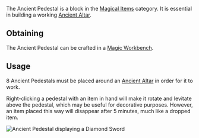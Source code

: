 The Ancient Pedestal is a block in the [Magical Items](https://github.com/TheBusyBiscuit/Slimefun4/wiki/Magical-Items) category. It is essential in building a working [Ancient Altar](https://github.com/TheBusyBiscuit/Slimefun4/wiki/Ancient-Altar).

## Obtaining
The Ancient Pedestal can be crafted in a [Magic Workbench](https://github.com/TheBusyBiscuit/Slimefun4/wiki/Magic-Workbench).

## Usage
8 Ancient Pedestals must be placed around an [Ancient Altar](https://github.com/TheBusyBiscuit/Slimefun4/wiki/Ancient-Altar) in order for it to work.

Right-clicking a pedestal with an item in hand will make it rotate and levitate above the pedestal, which may be useful for decorative purposes. However, an item placed this way will disappear after 5 minutes, much like a dropped item.

![Ancient Pedestal displaying a Diamond Sword](https://raw.githubusercontent.com/TheBusyBiscuit/Slimefun4-Wiki/master/images/block-ancient-pedestal.png)
